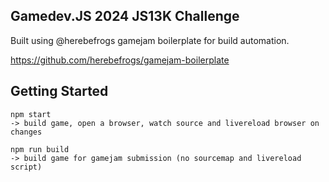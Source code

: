 ## Gamedev.JS 2024 JS13K Challenge

Built using @herebefrogs gamejam boilerplate for build automation.

https://github.com/herebefrogs/gamejam-boilerplate


Getting Started
---------------

```
npm start
-> build game, open a browser, watch source and livereload browser on changes

npm run build
-> build game for gamejam submission (no sourcemap and livereload script)

```